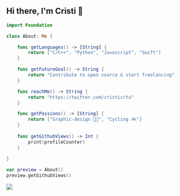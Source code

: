 ## Hi there, I'm Cristi 👋

```swift
import Foundation

class About: Me {

    func getLanguages() -> [String] {
        return ["C/C++", "Python", "Javascript", "Swift"]
    }

    func getFutureGoal() -> String {
        return "Contribute to open source & start freelancing"
    }

    func reachMe() -> String {
        return "https://twitter.com/cristicrtu"
    }

    func getPassions() -> [String] {
        return ["Graphic-design 👨‍🎨", "Cycling 🚲"]
    }
    
    func getGithubViews() -> Int {
        print(profileCounter)
    }
    
}
```
```swift
var preview = About()
preview.getGithubViews()
```
<img src="https://profile-counter.glitch.me/cristicretu/count.svg" />
